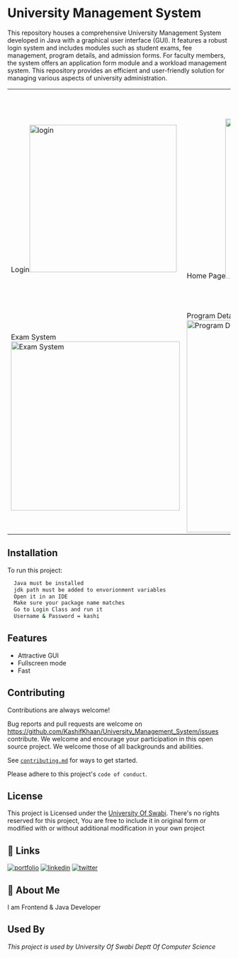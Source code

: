 
# University Management System

This repository houses a comprehensive University Management System developed in Java with a graphical user interface (GUI). It features a robust login system and includes modules such as student exams, fee management, program details, and admission forms. For faculty members, the system offers an application form module and a workload management system. This repository provides an efficient and user-friendly solution for managing various aspects of university administration.

|     |     |     |     |     |
| --- | --- | --- | --- | --- |
| Login<img width="332" alt="login" src="https://github.com/KashifKhaan/Jokyfy_Chrom-Extension-Programming-Memes/assets/88695658/e05d8f99-ddf7-4d51-bb48-81183346327f"> | Home Page<img width="360" alt="Home Menu" src="https://github.com/KashifKhaan/Jokyfy_Chrom-Extension-Programming-Memes/assets/88695658/a3b967f1-eec2-44d2-8d36-702dcd26bdf1"> | Student Menu<img width="298" alt="Std Menu" src="https://github.com/KashifKhaan/Jokyfy_Chrom-Extension-Programming-Memes/assets/88695658/a534bdeb-b08e-4f90-94ce-3ffe42dfc5c6"> | Admission Form<img width="472" alt="Admission Form" src="https://github.com/KashifKhaan/Jokyfy_Chrom-Extension-Programming-Memes/assets/88695658/c695f70f-199c-4a77-881b-88d1d42c3f07"> | Finance System<img width="281" alt="Finance System" src="https://github.com/KashifKhaan/Jokyfy_Chrom-Extension-Programming-Memes/assets/88695658/688ef716-c34b-4fc8-8365-5fae58f479ee"> |
| Exam System<img width="381" alt="Exam System" src="https://github.com/KashifKhaan/Jokyfy_Chrom-Extension-Programming-Memes/assets/88695658/055dc486-26c0-47a3-988b-616b66e9892f"> | Program Detail<img width="478" alt="Program Detail" src="https://github.com/KashifKhaan/Jokyfy_Chrom-Extension-Programming-Memes/assets/88695658/4d1a623c-e70f-4dd3-94e5-acdcdbddc563"> | Faculty Home Page<img width="273" alt="Faculty Menu" src="https://github.com/KashifKhaan/Jokyfy_Chrom-Extension-Programming-Memes/assets/88695658/e029b279-738d-4891-abac-573d38e0cc82"> | Application Form<img width="463" alt="Application Form" src="https://github.com/KashifKhaan/Jokyfy_Chrom-Extension-Programming-Memes/assets/88695658/aad5b2b3-b8bd-4cc1-b2a6-9d34a40b0965"> | Academic Workload<img width="340" alt="Academic Workload" src="https://github.com/KashifKhaan/Jokyfy_Chrom-Extension-Programming-Memes/assets/88695658/0f7c5aa4-f6c7-43e8-9be2-4714c992e068"> |






## Installation

To run this project:

```bash
  Java must be installed
  jdk path must be added to envorionment variables
  Open it in an IDE
  Make sure your package name matches
  Go to Login Class and run it
  Username & Password = kashi
```
    
## Features

- Attractive GUI
- Fullscreen mode
- Fast


## Contributing

Contributions are always welcome!

Bug reports and pull requests are welcome on https://github.com/KashifKhaan/University_Management_System/issues contribute. We welcome and encourage your participation in this open source project. We welcome those of all backgrounds and abilities.

See [`contributing.md`](https://github.com/KashifKhaan/University_Management_System/blob/master/CONTRIBUTING.md) for ways to get started.

Please adhere to this project's `code of conduct`.


## License
This project is Licensed under the [University Of Swabi](UOS). There's no rights reserved for this project, You are free to include it in original form or modified with or without additional modification in your own project


## 🔗 Links
[![portfolio](https://img.shields.io/badge/my_portfolio-000?style=for-the-badge&logo=ko-fi&logoColor=white)](https://dribbble.com/Kashif420)
[![linkedin](https://img.shields.io/badge/linkedin-0A66C2?style=for-the-badge&logo=linkedin&logoColor=white)](https://www.linkedin.com/in/mr-kashif-442146214/)
[![twitter](https://img.shields.io/badge/twitter-1DA1F2?style=for-the-badge&logo=twitter&logoColor=white)](https://twitter.com/KaxhifKhan)


## 🚀 About Me
I am Frontend & Java Developer


## Used By

*This project is used by University Of Swabi Deptt Of Computer Science*
